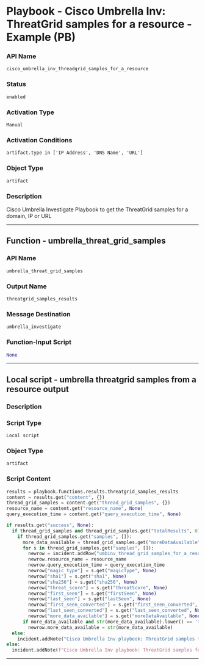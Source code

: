 <!--
    DO NOT MANUALLY EDIT THIS FILE
    THIS FILE IS AUTOMATICALLY GENERATED WITH resilient-sdk codegen
    Generated with resilient-sdk v51.0.4.0.1351
-->

# Playbook - Cisco Umbrella Inv: ThreatGrid samples for a resource - Example (PB)

### API Name
`cisco_umbrella_inv_threadgrid_samples_for_a_resource`

### Status
`enabled`

### Activation Type
`Manual`

### Activation Conditions
`artifact.type in ['IP Address', 'DNS Name', 'URL']`

### Object Type
`artifact`

### Description
Cisco Umbrella Investigate Playbook to get the ThreatGrid samples for a domain, IP or URL


---
## Function - umbrella_threat_grid_samples

### API Name
`umbrella_threat_grid_samples`

### Output Name
`threatgrid_samples_results`

### Message Destination
`umbrella_investigate`

### Function-Input Script
```python
None
```

---

## Local script - umbrella threatgrid samples from a resource output

### Description


### Script Type
`Local script`

### Object Type
`artifact`

### Script Content
```python
results = playbook.functions.results.threatgrid_samples_results
content = results.get("content", {})
thread_grid_samples = content.get("thread_grid_samples", {})
resource_name = content.get("resource_name", None)
query_execution_time = content.get("query_execution_time", None)

if results.get("success", None):
  if thread_grid_samples and thread_grid_samples.get("totalResults", 0):
    if thread_grid_samples.get("samples", []):
      more_data_available = thread_grid_samples.get("moreDataAvailable", False)
      for s in thread_grid_samples.get("samples", []):
        newrow = incident.addRow("umbinv_thread_grid_samples_for_a_resource")
        newrow.resource_name = resource_name
        newrow.query_execution_time = query_execution_time
        newrow["magic_type"] = s.get("magicType", None)
        newrow["sha1"] = s.get("sha1", None)
        newrow["sha256"] = s.get("sha256", None)
        newrow["threat_score"] = s.get("threatScore", None)
        newrow["first_seen"] = s.get("firstSeen", None)
        newrow["last_seen"] = s.get("lastSeen", None)
        newrow["first_seen_converted"] = s.get("first_seen_converted", None)
        newrow["last_seen_converted"] = s.get("last_seen_converted", None)
        newrow["more_data_available"] = s.get("moreDataAvailable", None)
      if more_data_available and str(more_data_available).lower() == 'true':
        newrow.more_data_available = str(more_data_available)
  else:
    incident.addNote("Cisco Umbrella Inv playbook: ThreatGrid samples for a resource returned no results.")
else:
  incident.addNote(f"Cisco Umbrella Inv playbook: ThreatGrid samples for a resource\nFailed with reason: {results.get('reason', None)}")
```

---

